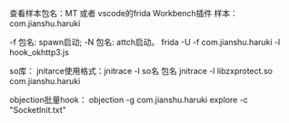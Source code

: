

查看样本包名：MT 或者 vscode的frida Workbench插件
样本：com.jianshu.haruki

-f 包名: spawn启动; 
-N 包名: attch启动。 
frida -U -f com.jianshu.haruki -l hook_okhttp3.js

so库：
jnitarce使用格式：jnitrace -l so名 包名
jnitrace -l libzxprotect.so com.jianshu.haruki


objection批量hook：
objection -g com.jianshu.haruki explore -c "SocketInit.txt"



